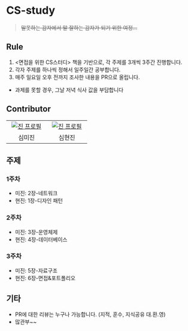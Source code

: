 # CS-study

> ~~말못하는 감자에서 말 잘하는 감자가 되기 위한 여정...~~

## Rule

1. <면접을 위한 CS스터디> 책을 기반으로, 각 주제를 3개씩 3주간 진행합니다.
2. 각자 주제를 하나씩 정해서 일주일간 공부합니다.
3. 매주 일요일 오후 전까지 조사한 내용을 PR으로 올립니다.

- 과제를 못할 경우, 그날 저녁 식사 값을 부담합니다

## Contributor

<table>
  <tr>
    <td align="center" width="92px">
      <a href="https://github.com/azure-553" target="_blank">
       <img src="https://avatars.githubusercontent.com/u/80371353?v=4" alt="진 프로필"/>
      </a>
    </td>
    <td align="center" width="92px">
      <a href="https://github.com/hxeonxins" target="_blank">
       <img src="https://avatars.githubusercontent.com/u/130758785?v=4" alt="진 프로필"/>
      </a>
    </td>
  <tr>
    <td align="center">
        심미진
    </td>
    <td align="center">
        심현진
    </td>
  </tr>
</table>

## 주제

### 1주차

- 미진: 2장-네트워크
- 현진: 1장-디자인 패턴

### 2주차

- 미진: 3장-운영체제
- 현진: 4장-데이터베이스

### 3주차

- 미진: 5장-자료구조
- 현진: 6장-면접&포트폴리오

## 기타
- PR에 대한 리뷰는 누구나 가능합니다. (지적, 훈수, 지식공유 대.환.영)
- 많관부~~